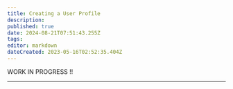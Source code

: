 ```yaml
---
title: Creating a User Profile
description: 
published: true
date: 2024-08-21T07:51:43.255Z
tags: 
editor: markdown
dateCreated: 2023-05-16T02:52:35.404Z
---
```


WORK IN PROGRESS !!

---
